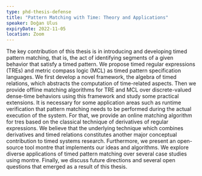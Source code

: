 ```yaml
---
type: phd-thesis-defense
title: "Pattern Matching with Time: Theory and Applications"
speaker: Doğan Ulus
expiryDate: 2022-11-05
location: Zoom
---
```


The key contribution of this thesis is in introducing and developing timed pattern matching, that is, the act of identifying segments of a given behavior that satisfy a timed pattern. We propose timed regular expressions (TREs) and metric compass logic (MCL) as timed pattern specification languages. We first develop a novel framework, the algebra of timed relations, which abstracts the computation of time-related aspects. Then we provide offline matching algorithms for TRE and MCL over discrete-valued dense-time behaviors using this framework and study some practical extensions. It is necessary for some application areas such as runtime verification that pattern matching needs to be performed during the actual execution of the system. For that, we provide an online matching algorithm for tres based on the classical technique of derivatives of regular expressions. We believe that the underlying technique which combines derivatives and timed relations constitutes another major conceptual contribution to timed systems research. Furthermore, we present an open-source tool montre that implements our ideas and algorithms. We explore diverse applications of timed pattern matching over several case studies using montre. Finally, we discuss future directions and several open questions that emerged as a result of this thesis.
